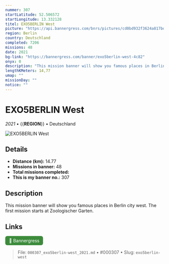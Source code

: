 ```yaml
---
nummer: 307
startLatitude: 52.506572
startLongitude: 13.332128
titel: EXO5BERLIN West
picture: "https://api.bannergress.com/bnrs/pictures/cd0bd932f3624a817bdd17cfe08e6aa4"
region: Berlin
country: Deutschland
completed: 7206
missions: 48
date: 2021
bg-link: "https://bannergress.com/banner/exo5berlin-west-4c82"
onyx: 0
description: "This mission banner will show you famous places in Berlin city west. The first mission starts at Zoologischer Garten."
lengthKMeters: 14,77
umap: ""
missionDay: ""
notice: ""
---
```

# EXO5BERLIN West

*2021* • {{__REGION__}} • Deutschland

![EXO5BERLIN West](https://api.bannergress.com/bnrs/pictures/cd0bd932f3624a817bdd17cfe08e6aa4)



## Details
- **Distance (km):** 14.77
- **Missions in banner:** 48
- **Total missions completed:** 
- **This is my banner no.:** 307



## Description
This mission banner will show you famous places in Berlin city west. The first mission starts at Zoologischer Garten.



## Links
<a href="https://bannergress.com/banner/exo5berlin-west-4c82" target="_blank" style="display:inline-block;margin-right:8px;padding:6px 12px;background:#3c8b3c;color:#fff;text-decoration:none;border-radius:6px;">🔗 Bannergress</a>



> File: `000307_exo5berlin-west_2021.md` • #000307 • Slug: `exo5berlin-west`
